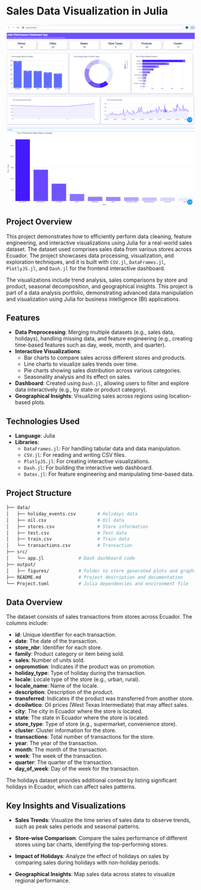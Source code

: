 # Sales Data Visualization in Julia
![Sales Trends](output/Dashboard.png)
![Top 10 Products](output/Dropdown.png)
## Project Overview
This project demonstrates how to efficiently perform data cleaning, feature engineering, and interactive visualizations using Julia for a real-world sales dataset. The dataset used comprises sales data from various stores across Ecuador. The project showcases data processing, visualization, and exploration techniques, and it is built with `CSV.jl`, `DataFrames.jl`, `PlotlyJS.jl`, and `Dash.jl` for the frontend interactive dashboard.

The visualizations include trend analysis, sales comparisons by store and product, seasonal decomposition, and geographical insights. This project is part of a data analysis portfolio, demonstrating advanced data manipulation and visualization using Julia for business intelligence (BI) applications.

## Features
- **Data Preprocessing**: Merging multiple datasets (e.g., sales data, holidays), handling missing data, and feature engineering (e.g., creating time-based features such as day, week, month, and quarter).
- **Interactive Visualizations**:
  - Bar charts to compare sales across different stores and products.
  - Line charts to visualize sales trends over time.
  - Pie charts showing sales distribution across various categories.
  - Seasonality analysis and its effect on sales.
- **Dashboard**: Created using `Dash.jl`, allowing users to filter and explore data interactively (e.g., by state or product category).
- **Geographical Insights**: Visualizing sales across regions using location-based plots.

## Technologies Used
- **Language**: Julia
- **Libraries**:
  - `DataFrames.jl`: For handling tabular data and data manipulation.
  - `CSV.jl`: For reading and writing CSV files.
  - `PlotlyJS.jl`: For creating interactive visualizations.
  - `Dash.jl`: For building the interactive web dashboard.
  - `Dates.jl`: For feature engineering and manipulating time-based data.

## Project Structure
```bash
├── data/
│   ├── holiday_events.csv        # Holidays data
│   ├── oil.csv                   # Oil data
│   ├── stores.csv                # Store information
│   ├── test.csv                  # Test data
│   ├── train.csv                 # Train data
│   └── transactions.csv          # Transaction         
├── src/
│   └── app.jl             # Dash dashboard code
├── output/
│   ├── figures/           # Folder to store generated plots and graphs
├── README.md              # Project description and documentation
└── Project.toml           # Julia dependencies and environment file
```

## Data Overview

The dataset consists of sales transactions from stores across Ecuador. The columns include:

- **id**: Unique identifier for each transaction.
- **date**: The date of the transaction.
- **store_nbr**: Identifier for each store.
- **family**: Product category or item being sold.
- **sales**: Number of units sold.
- **onpromotion**: Indicates if the product was on promotion.
- **holiday_type**: Type of holiday during the transaction.
- **locale**: Locale type of the store (e.g., urban, rural).
- **locale_name**: Name of the locale.
- **description**: Description of the product.
- **transferred**: Indicates if the product was transferred from another store.
- **dcoilwtico**: Oil prices (West Texas Intermediate) that may affect sales.
- **city**: The city in Ecuador where the store is located.
- **state**: The state in Ecuador where the store is located.
- **store_type**: Type of store (e.g., supermarket, convenience store).
- **cluster**: Cluster information for the store.
- **transactions**: Total number of transactions for the store.
- **year**: The year of the transaction.
- **month**: The month of the transaction.
- **week**: The week of the transaction.
- **quarter**: The quarter of the transaction.
- **day_of_week**: Day of the week for the transaction.


The holidays dataset provides additional context by listing significant holidays in Ecuador, which can affect sales patterns.

## Key Insights and Visualizations

- **Sales Trends**: Visualize the time series of sales data to observe trends, such as peak sales periods and seasonal patterns.

- **Store-wise Comparison**: Compare the sales performance of different stores using bar charts, identifying the top-performing stores.

- **Impact of Holidays**: Analyze the effect of holidays on sales by comparing sales during holidays with non-holiday periods.

- **Geographical Insights**: Map sales data across states to visualize regional performance.

